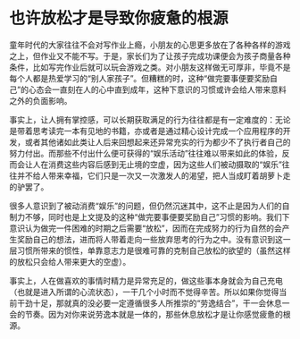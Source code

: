 # 也许放松才是导致你疲惫的根源

童年时代的大家往往不会对写作业上瘾，小朋友的心思更多放在了各种各样的游戏之上，但作业又不能不写。于是，家长们为了让孩子完成功课便会为孩子商量各种条件，比如写完作业后就可以玩会游戏之类。对小朋友这样做无可厚非，毕竟不是每个人都是热爱学习的“别人家孩子”。但糟糕的时，这种“做完要事便要奖励自己”的心态会一直刻在人的心中直到成年，这种下意识的习惯或许会给人带来意料之外的负面影响。

事实上，让人拥有掌控感，可以长期获取满足的行为往往都是有一定难度的：无论是带着思考读完一本有见地的书籍，亦或者是通过精心设计完成一个应用程序的开发，或者其他诸如此类让人后来回想起来还异常充实的行为都少不了执行者自己的努力付出。而那些不付出什么便可获得的“娱乐活动”往往难以带来如此的体验，反而会让人在消费这些内容后感到无止境的空虚，因为这些人们被动摄取的“娱乐”往往并不给人带来幸福，它们只是一次又一次激发人的渴望，把人当成盯着胡萝卜走的驴罢了。

很多人意识到了被动消费“娱乐”的问题，但仍然沉迷其中，这不止是因为人们的自制力不够，同时也是上文提及的这种“做完要事便要奖励自己”习惯的影响。我们下意识认为做完一件困难的时期之后需要“放松”，因而在完成努力的行为自然的会产生奖励自己的想法，进而将人带着走向一些放弃思考的行为之中。没有意识到这一层习惯所带来的惯性，单靠意志力是很难可靠的克制自己放松的欲望的（虽然这样的放松只会给人带来更大的空虚）。

事实上，人在做喜欢的事情时精力是异常充足的，做这些事本身就会为自己充电（也就是进入所谓的心流状态），一干几个小时而不觉得辛苦。所以如果你觉得当前干劲十足，那就真的没必要一定遵循很多人所推崇的“劳逸结合”，干一会休息一会的节奏。因为对你来说劳逸本就是一体的，那些休息放松才是让你感觉疲惫的根源。
